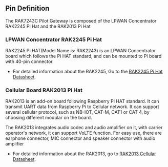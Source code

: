 ## Pin Definition

The RAK7243C Pilot Gateway is composed of the LPWAN Concentrator RAK2245 Pi Hat and the RAK2013 Pi Hat

### LPWAN Concentrator RAK2245 Pi Hat

<rk-img
  src="/assets/images/datasheet/rak7243c/rak2245.png"
  width="50%"
  figure-number="5"
  caption="RAK2245 Pi Hat"
/>

RAK2245 Pi HAT(Model Name is: RAK2243) is an LPWAN Concentrator board which follows the Pi HAT standard, and can be mounted to Pi board with 40-pin connector.

* For detailed information about the RAK2245, Go to the [RAK2245 Pi Hat Datasheet](/en-us/datasheet/rak2245-pihat/#rak2245-pi-hat-lpwan-gateway-concentrator-module).

<rk-img
  src="/assets/images/datasheet/rak7243c/lora-hardware-structure.jpg"
  width="80%"
  figure-number="6"
  caption="LoRa® Hardware Structure"
/>

### Cellular Board RAK2013 Pi Hat

<rk-img
  src="/assets/images/datasheet/rak7243c/rak2013.jpg"
  width="50%"
  figure-number="7"
  caption="RAK2013 Cellular Pi Hat"
/>

RAK2013 is an add-on board following Raspberry Pi HAT standard. It can transmit UART data from Raspberry Pi to Cellular network. It can support several cellular protocol, such as NB-IOT, CAT-M, CAT1 or CAT 4, by choosing different modular on the board. 

The RAK2013 integrates audio codec and audio amplifier on it, with carrier operator's network, it can support VoLTE function. For easy use, there are earphone connector, MIC connector and speaker connector with audio amplifier

* For detailed information about the RAK2013, go to [RAK2013 Cellular Datasheet](/en-us/datasheet/rak2013/#rak2013-cellular).

<rk-img
  src="/assets/images/datasheet/rak7243c/cellular-hardware-structure.png"
  width="75%"
  figure-number="8"
  caption="Cellular Hardware Structure"
/>

